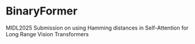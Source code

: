 # BinaryFormer
MIDL2025 Submission on using Hamming distances in Self-Attention for Long Range Vision Transformers
